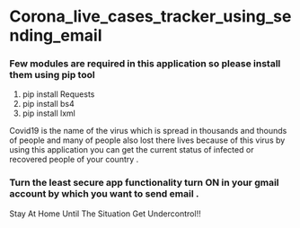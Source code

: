 # Corona_live_cases_tracker_using_sending_email


### Few modules are required in this application so please install them using pip tool
1. pip install Requests
2. pip install bs4
3. pip install lxml

Covid19 is the name of the virus which is spread in thousands and thounds of people and many of people also lost there lives because of this virus by using this application you can get the current status of infected or recovered people of your country .

### Turn the least secure app functionality turn ON in your gmail account by which you want to send email .

Stay At Home Until The Situation Get Undercontrol!!
